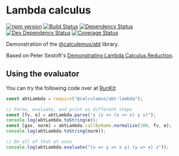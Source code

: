 Lambda calculus
===============

[![npm version](https://badge.fury.io/js/%40calculemus%2Fabt-lambda.svg)](https://badge.fury.io/js/%40calculemus%2Fabt-lambda)
[![Build Status](https://travis-ci.org/calculemuscode/abt-lambda.svg?branch=master)](https://travis-ci.org/calculemuscode/abt-lambda)
[![Dependency Status](https://david-dm.org/calculemuscode/abt-lambda.svg)](https://david-dm.org/calculemuscode/abt-lambda)
[![Dev Dependency Status](https://david-dm.org/calculemuscode/abt-lambda/dev-status.svg)](https://david-dm.org/calculemuscode/abt-lambda?type=dev)
[![Coverage Status](https://coveralls.io/repos/github/calculemuscode/abt-lambda/badge.svg?branch=master)](https://coveralls.io/github/calculemuscode/abt-lambda?branch=master)

Demonstration of the [@calculemus/abt](https://www.npmjs.com/package/@calculemus/abt) library.

Based on Peter Sestoft's [Demonstrating Lambda Calculus
Reduction](http://www.itu.dk/people/sestoft/papers/sestoft-lamreduce.pdf).

Using the evaluator
-------------------

You can try the following code over at [RunKit](https://npm.runkit.com/@calculemus/abt-lambda):

```javascript
const abtLambda = require("@calculemus/abt-lambda");

// Parse, evaluate, and print as different steps
const [fv, e] = abtLambda.parse("x (x => (x => x) y x)");
console.log(abtLambda.toString(e));
const [gas, norm] = abtLambda.callByName.normalize(100, fv, e);
console.log(abtLambda.toString(norm));

// Do all of that at once
console.log(abtLambda.evaluate("(x => y => x y) (y => x) z"));
```
